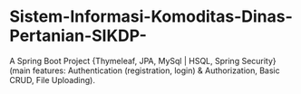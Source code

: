 # Sistem-Informasi-Komoditas-Dinas-Pertanian-SIKDP-
A Spring Boot Project {Thymeleaf, JPA, MySql | HSQL, Spring Security} (main features: Authentication (registration, login) &amp; Authorization, Basic CRUD, File Uploading).
